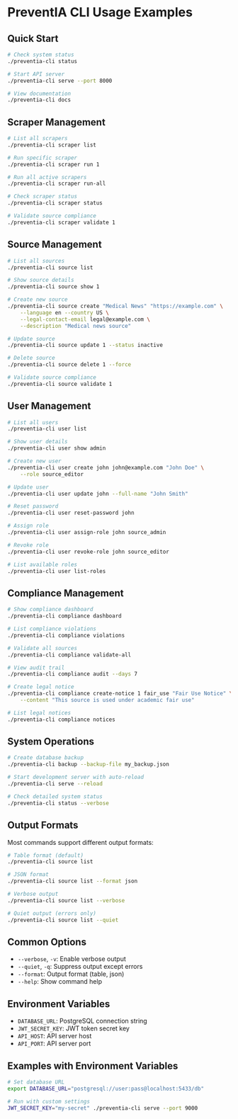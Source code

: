# PreventIA CLI Usage Examples

## Quick Start

```bash
# Check system status
./preventia-cli status

# Start API server
./preventia-cli serve --port 8000

# View documentation
./preventia-cli docs
```

## Scraper Management

```bash
# List all scrapers
./preventia-cli scraper list

# Run specific scraper
./preventia-cli scraper run 1

# Run all active scrapers
./preventia-cli scraper run-all

# Check scraper status
./preventia-cli scraper status

# Validate source compliance
./preventia-cli scraper validate 1
```

## Source Management

```bash
# List all sources
./preventia-cli source list

# Show source details
./preventia-cli source show 1

# Create new source
./preventia-cli source create "Medical News" "https://example.com" \
    --language en --country US \
    --legal-contact-email legal@example.com \
    --description "Medical news source"

# Update source
./preventia-cli source update 1 --status inactive

# Delete source
./preventia-cli source delete 1 --force

# Validate source compliance
./preventia-cli source validate 1
```

## User Management

```bash
# List all users
./preventia-cli user list

# Show user details
./preventia-cli user show admin

# Create new user
./preventia-cli user create john john@example.com "John Doe" \
    --role source_editor

# Update user
./preventia-cli user update john --full-name "John Smith"

# Reset password
./preventia-cli user reset-password john

# Assign role
./preventia-cli user assign-role john source_admin

# Revoke role
./preventia-cli user revoke-role john source_editor

# List available roles
./preventia-cli user list-roles
```

## Compliance Management

```bash
# Show compliance dashboard
./preventia-cli compliance dashboard

# List compliance violations
./preventia-cli compliance violations

# Validate all sources
./preventia-cli compliance validate-all

# View audit trail
./preventia-cli compliance audit --days 7

# Create legal notice
./preventia-cli compliance create-notice 1 fair_use "Fair Use Notice" \
    --content "This source is used under academic fair use"

# List legal notices
./preventia-cli compliance notices
```

## System Operations

```bash
# Create database backup
./preventia-cli backup --backup-file my_backup.json

# Start development server with auto-reload
./preventia-cli serve --reload

# Check detailed system status
./preventia-cli status --verbose
```

## Output Formats

Most commands support different output formats:

```bash
# Table format (default)
./preventia-cli source list

# JSON format
./preventia-cli source list --format json

# Verbose output
./preventia-cli source list --verbose

# Quiet output (errors only)
./preventia-cli source list --quiet
```

## Common Options

- `--verbose`, `-v`: Enable verbose output
- `--quiet`, `-q`: Suppress output except errors
- `--format`: Output format (table, json)
- `--help`: Show command help

## Environment Variables

- `DATABASE_URL`: PostgreSQL connection string
- `JWT_SECRET_KEY`: JWT token secret key
- `API_HOST`: API server host
- `API_PORT`: API server port

## Examples with Environment Variables

```bash
# Set database URL
export DATABASE_URL="postgresql://user:pass@localhost:5433/db"

# Run with custom settings
JWT_SECRET_KEY="my-secret" ./preventia-cli serve --port 9000
```
